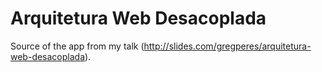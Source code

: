 # Arquitetura Web Desacoplada

Source of the app from my talk (http://slides.com/gregperes/arquitetura-web-desacoplada).
